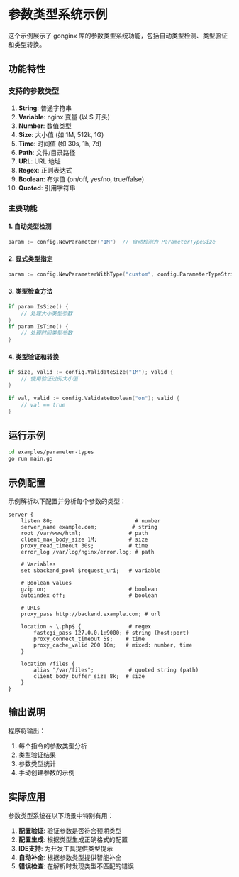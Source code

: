 # 参数类型系统示例

这个示例展示了 gonginx 库的参数类型系统功能，包括自动类型检测、类型验证和类型转换。

## 功能特性

### 支持的参数类型

1. **String**: 普通字符串
2. **Variable**: nginx 变量 (以 $ 开头)
3. **Number**: 数值类型
4. **Size**: 大小值 (如 1M, 512k, 1G)
5. **Time**: 时间值 (如 30s, 1h, 7d)
6. **Path**: 文件/目录路径
7. **URL**: URL 地址
8. **Regex**: 正则表达式
9. **Boolean**: 布尔值 (on/off, yes/no, true/false)
10. **Quoted**: 引用字符串

### 主要功能

#### 1. 自动类型检测
```go
param := config.NewParameter("1M")  // 自动检测为 ParameterTypeSize
```

#### 2. 显式类型指定
```go
param := config.NewParameterWithType("custom", config.ParameterTypeString)
```

#### 3. 类型检查方法
```go
if param.IsSize() {
    // 处理大小类型参数
}
if param.IsTime() {
    // 处理时间类型参数
}
```

#### 4. 类型验证和转换
```go
if size, valid := config.ValidateSize("1M"); valid {
    // 使用验证过的大小值
}

if val, valid := config.ValidateBoolean("on"); valid {
    // val == true
}
```

## 运行示例

```bash
cd examples/parameter-types
go run main.go
```

## 示例配置

示例解析以下配置并分析每个参数的类型：

```nginx
server {
    listen 80;                          # number
    server_name example.com;           # string
    root /var/www/html;               # path
    client_max_body_size 1M;          # size
    proxy_read_timeout 30s;           # time
    error_log /var/log/nginx/error.log; # path
    
    # Variables
    set $backend_pool $request_uri;   # variable
    
    # Boolean values
    gzip on;                          # boolean
    autoindex off;                    # boolean
    
    # URLs
    proxy_pass http://backend.example.com; # url
    
    location ~ \.php$ {               # regex
        fastcgi_pass 127.0.0.1:9000; # string (host:port)
        proxy_connect_timeout 5s;    # time
        proxy_cache_valid 200 10m;   # mixed: number, time
    }
    
    location /files {
        alias "/var/files";           # quoted string (path)
        client_body_buffer_size 8k;  # size
    }
}
```

## 输出说明

程序将输出：
1. 每个指令的参数类型分析
2. 类型验证结果
3. 参数类型统计
4. 手动创建参数的示例

## 实际应用

参数类型系统在以下场景中特别有用：

1. **配置验证**: 验证参数是否符合预期类型
2. **配置生成**: 根据类型生成正确格式的配置
3. **IDE支持**: 为开发工具提供类型提示
4. **自动补全**: 根据参数类型提供智能补全
5. **错误检查**: 在解析时发现类型不匹配的错误
